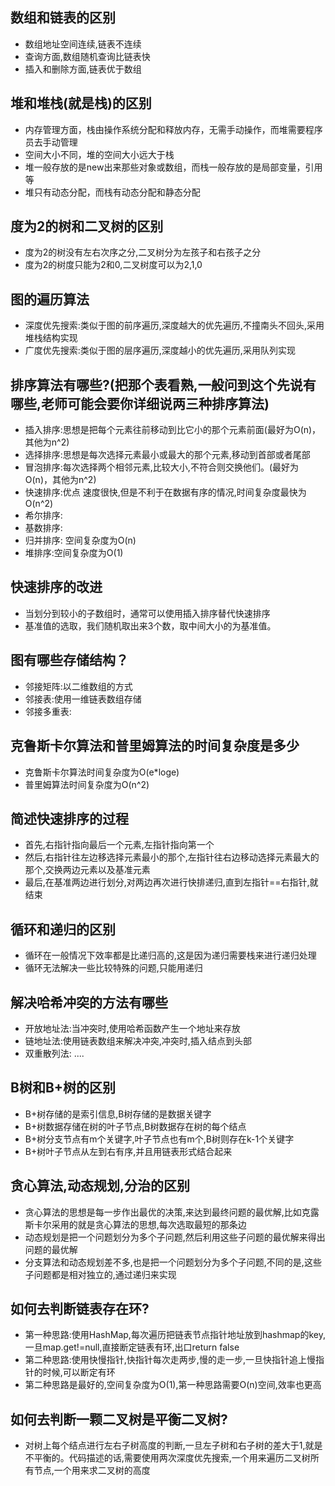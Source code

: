 ## 数组和链表的区别
- 数组地址空间连续,链表不连续
- 查询方面,数组随机查询比链表快
- 插入和删除方面,链表优于数组

## 堆和堆栈(就是栈)的区别
- 内存管理方面，栈由操作系统分配和释放内存，无需手动操作，而堆需要程序员去手动管理
- 空间大小不同，堆的空间大小远大于栈
- 堆一般存放的是new出来那些对象或数组，而栈一般存放的是局部变量，引用等
- 堆只有动态分配，而栈有动态分配和静态分配


## 度为2的树和二叉树的区别
- 度为2的树没有左右次序之分,二叉树分为左孩子和右孩子之分
- 度为2的树度只能为2和0,二叉树度可以为2,1,0

## 图的遍历算法
- 深度优先搜索:类似于图的前序遍历,深度越大的优先遍历,不撞南头不回头,采用堆栈结构实现
- 广度优先搜索:类似于图的层序遍历,深度越小的优先遍历,采用队列实现

## 排序算法有哪些?(把那个表看熟,一般问到这个先说有哪些,老师可能会要你详细说两三种排序算法)
- 插入排序:思想是把每个元素往前移动到比它小的那个元素前面(最好为O(n)，其他为n^2)
- 选择排序:思想是每次选择元素最小或最大的那个元素,移动到首部或者尾部
- 冒泡排序:每次选择两个相邻元素,比较大小,不符合则交换他们。(最好为O(n)，其他为n^2)
- 快速排序:优点 速度很快,但是不利于在数据有序的情况,时间复杂度最快为O(n^2)
- 希尔排序:
- 基数排序:
- 归并排序: 空间复杂度为O(n)
- 堆排序:空间复杂度为O(1)

## 快速排序的改进
- 当划分到较小的子数组时，通常可以使用插入排序替代快速排序
- 基准值的选取，我们随机取出来3个数，取中间大小的为基准值。

## 图有哪些存储结构？
- 邻接矩阵:以二维数组的方式
- 邻接表:使用一维链表数组存储
- 邻接多重表: 

## 克鲁斯卡尔算法和普里姆算法的时间复杂度是多少
- 克鲁斯卡尔算法时间复杂度为O(e*loge)
- 普里姆算法时间复杂度为O(n^2)

## 简述快速排序的过程
- 首先,右指针指向最后一个元素,左指针指向第一个
- 然后,右指针往左边移选择元素最小的那个,左指针往右边移动选择元素最大的那个,交换两边元素以及基准元素
- 最后,在基准两边进行划分,对两边再次进行快排递归,直到左指针==右指针,就结束


## 循环和递归的区别
- 循环在一般情况下效率都是比递归高的,这是因为递归需要栈来进行递归处理
- 循环无法解决一些比较特殊的问题,只能用递归

## 解决哈希冲突的方法有哪些
- 开放地址法:当冲突时,使用哈希函数产生一个地址来存放
- 链地址法:使用链表数组来解决冲突,冲突时,插入结点到头部
- 双重散列法: ....

## B树和B+树的区别
- B+树存储的是索引信息,B树存储的是数据关键字
- B+树数据存储在树的叶子节点,B树数据存在树的每个结点
- B+树分支节点有m个关键字,叶子节点也有m个,B树则存在k-1个关键字
- B+树叶子节点从左到右有序,并且用链表形式结合起来

## 贪心算法,动态规划,分治的区别
- 贪心算法的思想是每一步作出最优的决策,来达到最终问题的最优解,比如克露斯卡尔采用的就是贪心算法的思想,每次选取最短的那条边
- 动态规划是把一个问题划分为多个子问题,然后利用这些子问题的最优解来得出问题的最优解
- 分支算法和动态规划差不多,也是把一个问题划分为多个子问题,不同的是,这些子问题都是相对独立的,通过递归来实现

## 如何去判断链表存在环?
- 第一种思路:使用HashMap,每次遍历把链表节点指针地址放到hashmap的key,一旦map.get!=null,直接断定链表有环,出口return false
- 第二种思路:使用快慢指针,快指针每次走两步,慢的走一步,一旦快指针追上慢指针的时候,可以断定有环
- 第二种思路是最好的,空间复杂度为O(1),第一种思路需要O(n)空间,效率也更高

## 如何去判断一颗二叉树是平衡二叉树?
- 对树上每个结点进行左右子树高度的判断,一旦左子树和右子树的差大于1,就是不平衡的。代码描述的话,需要使用两次深度优先搜索,一个用来遍历二叉树所有节点,一个用来求二叉树的高度


